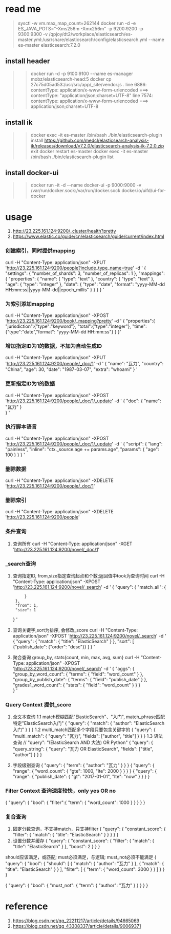 # read me
> sysctl -w vm.max_map_count=262144
> docker run -d -e ES_JAVA_POTS="-Xms256m -Xmx256m" -p 9200:9200 -p 9300:9300 -v /qpjoy/dt2/workplace/elasticsearch/es-master.yml:/usr/share/elasticsearch/config/elasticsearch.yml --name es-master elasticsearch:7.2.0


## install header
>> docker run -d -p 9100:9100 --name es-manager  mobz/elasticsearch-head:5
>> docker cp 27c75d05ad53:/usr/src/app/_site/vendor.js .
>> line 6886: contentType: application/x-www-form-urlencoded  ===>  contentType: "application/json;charset=UTF-8"
>> line 7574: contentType: application/x-www-form-urlencoded  ===>  application/json;charset=UTF-8

## install ik
>> docker exec -it es-master /bin/bash
>> ./bin/elasticsearch-plugin  install https://github.com/medcl/elasticsearch-analysis-ik/releases/download/v7.2.0/elasticsearch-analysis-ik-7.2.0.zip
>> exit
>> docker restart es-master
>> docker exec -it es-master /bin/bash
>> ./bin/elasticsearch-plugin list

## install docker-ui
>> docker run -it -d --name docker-ui -p 9000:9000 -v /var/run/docker.sock:/var/run/docker.sock docker.io/uifd/ui-for-docker


# usage
1. http://23.225.161.124:9200/_cluster/health?pretty
2. https://www.elastic.co/guide/cn/elasticsearch/guide/current/index.html

### 创建索引，同时提供mapping
 curl -H "Content-Type: application/json" -XPUT
'http://23.225.161.124:9200/people?include_type_name=true' -d '
    {
        "settings": {
            "number_of_shards": 3,
            "number_of_replicas": 1
        },
        "mappings": {
            "properties": {
                "name": {
                    "type": "text"
                },
                "country": {
                    "type": "text"
                },
                "age": {
                    "type": "integer"
                },
                "date": {
                    "type": "date",
                    "format": "yyyy-MM-dd HH:mm:ss||yyyy-MM-dd||epoch_millis"
                }
            }
        }
    }
'

### 为索引添加mapping
curl -H "Content-Type: application/json" -XPOST 
'http://23.225.161.124:9200/book/_mapping?pretty' -d '
    {
            "properties":{
                    "jurisdiction":{"type":"keyword"},
                    "total":{"type":"integer"},
                    "time":{"type":"date","format": "yyyy-MM-dd HH:mm:ss"}
                    }
    }'

### 增加指定ID为1的数据，不加为自动生成ID
curl -H "Content-Type: application/json" -XPUT
'http://23.225.161.124:9200/people/_doc/1' -d '
    {
        "name": "瓦力",
        "country": "China",
        "age": 30,
        "date": "1987-03-07",
        "extra": "whoami"
    }
'

### 更新指定ID为1的数据
curl -H "Content-Type: application/json" -XPOST
'http://23.225.161.124:9200/people/_doc/1/_update' -d '
    {
        "doc": {
            "name": "瓦力"
        }        
    }
'

### 执行脚本语言
curl -H "Content-Type: application/json" -XPOST
'http://23.225.161.124:9200/people/_doc/1/_update' -d '
    {
        "script": {
            "lang": "painless",
            "inline": "ctx._source.age += params.age",
            "params": {
                "age": 100
            }
		}
	}
'

### 删除数据
curl -H "Content-Type: application/json" -XDELETE
'http://23.225.161.124:9200/people/_doc/1'

### 删除索引
curl -H "Content-Type: application/json" -XDELETE
'http://23.225.161.124:9200/people'

### 条件查询
1. 查询所有
curl -H "Content-Type: application/json" -XGET
'http://23.225.161.124:9200/novel/_doc/1'

### _search查询
1. 查询指定ID, from,size指定查询起点和个数;返回值中took为查询时间
curl -H "Content-Type: application/json" -XPOST
'http://23.225.161.124:9200/novel/_search' -d '
    {
        "query": {
            "match_all": {
                
            }
        },
        "from": 1,
        "size": 1
    }
'

2. 查询关键字,sort为排序, 会修改_score
curl -H "Content-Type: application/json" -XPOST
'http://23.225.161.124:9200/novel/_search' -d '
    {
        "query": {
            "match": {
                "title": "ElasticSearch"
            }
        },
        "sort": [
            {"publish_date": {"order": "desc"}}
        ]
    }
'

3. 聚合查询 group_by, stats{count, min, max, avg, sum}
curl -H "Content-Type: application/json" -XPOST
'http://23.225.161.124:9200/novel/_search' -d '
    {
        "aggs": {
            "group_by_word_count": {
                "terms": {
                    "field": "word_count"
                }
            },
            "group_by_publish_date": {
                "terms": {
                    "field": "publish_date"
                }
            },
            "grades1_word_count": {
            	"stats": {
            		"field": "word_count"
            	}
            }
        }    
    }
'

### Query Context 提供_score
1. 全文本查询
1.1 match模糊匹配"ElasticSearch"、"入门", match_phrase匹配特定"ElasticSearch入门"
{
	"query": {
		"match": {
			"author": "ElasticSearch入门"
		}
	}
}
1.2 multi_match匹配多个字段只要包含关键字的
{
	"query": {
		"multi_match": {
			"query": "瓦力",
			"fields": ["author", "title"]
		}
	}
}
1.3 语法查询
// "query": "(ElasticSearch AND 大法) OR Python"
{
	"query": {
		"query_string": {
			"query": "瓦力 OR ElasticSearch",
            "fields": ["title", "author"]
		}
	}
}

2. 字段级别查询
{
	"query": {
		"term": {
			"author": "瓦力"
		}
	}
}
{
	"query": {
		"range": {
			"word_count": {
				"gte": 1000,
				"lte": 2000
			}
		}
	}
}
{
	"query": {
		"range": {
			"publish_date": {
				"gt": "2017-01-01",
				"lte": "now"
			}
		}
	}
}






### Filter Context 查询速度较快，only yes OR no
{
	"query": {
		"bool": {
			"filter":{
				"term": {
					"word_count": 1000
				}
			}
		}
	}
}

### 复合查询
1. 固定分数查询，不支持match，只支持filter
{
	"query": {
		"constant_score": {
			"filter": {
				"match": {
					"title": "ElasticSearch"
				}
			}
		}
	}
}
2. 设置分数并缓存 
{
	"query": {
		"constant_score": {
			"filter": {
				"match": {
					"title": "ElasticSearch"
				}
			},
			"boost": 2
		}
	}
}

should应该满足，或匹配; must必须满足，与逻辑; must_not必须不能满足
{
	"query": {
		"bool": {
			"should": [
				{
					"match": {
						"author": "瓦力"
					}
				},
				{
					"match": {
						"title": "ElasticSearch"
					}
				}
			],
            "filter": [
				{
					"term": {
						"word_count": 3000
					}
				}
			]
		}
	}
}

{
	"query": {
		"bool": {
			"must_not": {
				"term": {
					"author": "瓦力"
				}
			}
		}
	}
}


# reference
1. https://blog.csdn.net/qq_22211217/article/details/94665069
2. https://blog.csdn.net/qq_43308337/article/details/90069371
